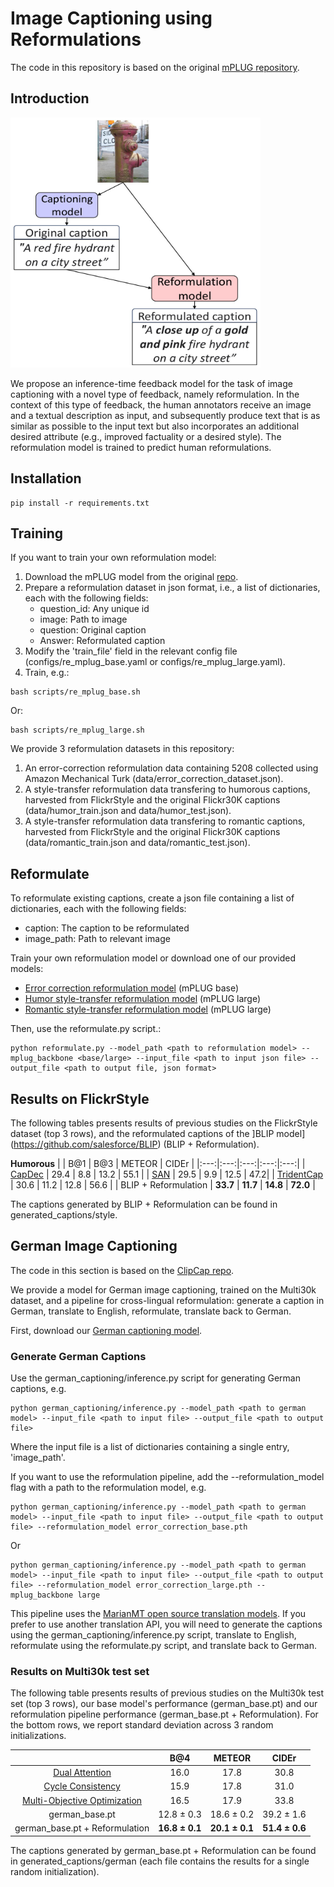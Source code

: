 # Image Captioning using Reformulations

The code in this repository is based on the original [mPLUG repository](https://github.com/alibaba/AliceMind/tree/main/mPLUG).

## Introduction

<img src="pipeline.jpg" width="400" height="400">

We propose an inference-time feedback model for the task of image captioning with a novel type of feedback, namely reformulation.
In the context of this type of feedback, the human annotators receive an image and a textual description as input, and subsequently produce text that is as similar as possible to the input text but also incorporates an additional desired attribute (e.g., improved factuality or a desired style). The reformulation model is trained to predict human reformulations.

## Installation
```
pip install -r requirements.txt
```

## Training
If you want to train your own reformulation model:
1. Download the mPLUG model from the original [repo](https://github.com/alibaba/AliceMind/tree/main/mPLUG).
2. Prepare a reformulation dataset in json format, i.e., a list of dictionaries, each with the following fields:
   - question_id: Any unique id
   - image: Path to image
   - question: Original caption
   - Answer: Reformulated caption
3. Modify the 'train_file' field in the relevant config file (configs/re_mplug_base.yaml or configs/re_mplug_large.yaml).
4. Train, e.g.:
```
bash scripts/re_mplug_base.sh 
```
Or:
```
bash scripts/re_mplug_large.sh 
```

We provide 3 reformulation datasets in this repository:
1. An error-correction reformulation data containing 5208 collected using Amazon Mechanical Turk (data/error_correction_dataset.json).
2. A style-transfer reformulation data transfering to humorous captions, harvested from FlickrStyle and the original Flickr30K captions (data/humor_train.json and data/humor_test.json).
3. A style-transfer reformulation data transfering to romantic captions, harvested from FlickrStyle and the original Flickr30K captions (data/romantic_train.json and data/romantic_test.json).

## Reformulate
To reformulate existing captions, create a json file containing a list of dictionaries, each with the following fields:
- caption: The caption to be reformulated
- image_path: Path to relevant image

Train your own reformulation model or download one of our provided models:

- [Error correction reformulation model](https://drive.google.com/drive/folders/1POjbnc7f3fHtve3y8wqQQvd-hQ-DwHhA?usp=sharing) (mPLUG base)
- [Humor style-transfer reformulation model](https://drive.google.com/file/d/1Un85hb6mdCjMA6cilfXUcwtaf29uyf25/view?usp=sharing) (mPLUG large)
- [Romantic style-transfer reformulation model](https://drive.google.com/file/d/1TThQIYb0G8PFut-fYGRV2WUkmfzfgjGd/view?usp=sharing) (mPLUG large)

Then, use the reformulate.py script.:
```
python reformulate.py --model_path <path to reformulation model> --mplug_backbone <base/large> --input_file <path to input json file> --output_file <path to output file, json format>
```

## Results on FlickrStyle

The following tables presents results of previous studies on the FlickrStyle dataset (top 3 rows), and the reformulated captions of the ]BLIP model](https://github.com/salesforce/BLIP) (BLIP + Reformulation).

**Humorous**
|   | B@1 | B@3 | METEOR | CIDEr |
|:---:|:---:|:---:|:---:|:---:|
| [CapDec](https://arxiv.org/abs/2211.00575) | 29.4 | 8.8 | 13.2 | 55.1 |
| [SAN](https://dl.acm.org/doi/abs/10.1145/3474085.3475662?casa_token=eEuY_CIFt50AAAAA:1XO0pjvR1c4gc6rXIE3wOMXD6syJs7EjFx1vm6BH8i3x8hlMKvzBtWF6QGtDGvmmYWBImit1eiAl) | 29.5 | 9.9 | 12.5 | 47.2|
| [TridentCap](https://ieeexplore.ieee.org/abstract/document/10250859?casa_token=ZuWSXjb4e0cAAAAA:HPlMngIQepuYwn4PsZD43yQ89p-pTmocRF0MiiZEA3HT7swQLZV6nJyrcEFftZFbdtqDcsDWoQ) | 30.6 | 11.2 | 12.8 | 56.6 |
| BLIP + Reformulation | **33.7** | **11.7** | **14.8** | **72.0** |

The captions generated by BLIP + Reformulation can be found in generated_captions/style.

## German Image Captioning

The code in this section is based on the [ClipCap repo](https://github.com/rmokady/CLIP_prefix_caption).

We provide a model for German image captioning, trained on the Multi30k dataset, and a pipeline for cross-lingual reformulation: generate a caption in German, translate to English, reformulate, translate back to German.

First, download our [German captioning model](https://drive.google.com/file/d/1LBCapDMsyRimYdkzHyAwRveqzKEGG2d2/view?usp=sharing).

### Generate German Captions

Use the german_captioning/inference.py script for generating German captions, e.g.
```
python german_captioning/inference.py --model_path <path to german model> --input_file <path to input file> --output_file <path to output file>
```
Where the input file is a list of dictionaries containing a single entry, 'image_path'.

If you want to use the reformulation pipeline, add the --reformulation_model flag with a path to the reformulation model, e.g.
```
python german_captioning/inference.py --model_path <path to german model> --input_file <path to input file> --output_file <path to output file> --reformulation_model error_correction_base.pth
```
Or
```
python german_captioning/inference.py --model_path <path to german model> --input_file <path to input file> --output_file <path to output file> --reformulation_model error_correction_large.pth --mplug_backbone large
```
This pipeline uses the [MarianMT open source translation models](https://huggingface.co/docs/transformers/model_doc/marian). If you prefer to use another translation API, you will need to generate the captions using the german_captioning/inference.py script, translate to English, reformulate using the reformulate.py script, and translate back to German.

### Results on Multi30k test set

The following table presents results of previous studies on the Multi30k test set (top 3 rows), our base model's performance (german_base.pt) and our reformulation pipeline performance (german_base.pt + Reformulation). For the bottom rows, we report standard deviation across 3 random initializations.

|   | B@4 | METEOR | CIDEr |
|:---:|:---:|:---:|:---:|
| [Dual Attention](https://aclanthology.org/W17-4750/) | 16.0 | 17.8 | 30.8 |
| [Cycle Consistency](https://ieeexplore.ieee.org/abstract/document/8784910?casa_token=daUUtFIIjMMAAAAA:1c2yKF7Qm0QHkkL58DdCgQnvnvD-4K46MS7IjjcHUrkZ-fnfVnyRatg-ffK3UW_uf0zWzeSHcA) | 15.9 | 17.8 | 31.0 |
| [Multi-Objective Optimization](https://dl.acm.org/doi/full/10.1145/3492325?casa_token=pWEip_CPb-AAAAAA%3ATeFSvodn14nbZYtYzJEf0-xtOkI9ETCliEQ3bh2YUN8lqQO7m474DiYiM_4jp9fXUGZg6CyIR4zk) | 16.5 | 17.9 | 33.8 |
| german_base.pt | 12.8 $\pm$ 0.3 | 18.6 $\pm$ 0.2 | 39.2 $\pm$ 1.6 |
| german_base.pt + Reformulation | **16.8 $\pm$ 0.1** | **20.1 $\pm$ 0.1** | **51.4 $\pm$ 0.6** |

The captions generated by german_base.pt + Reformulation can be found in generated_captions/german (each file contains the results for a single random initialization).
